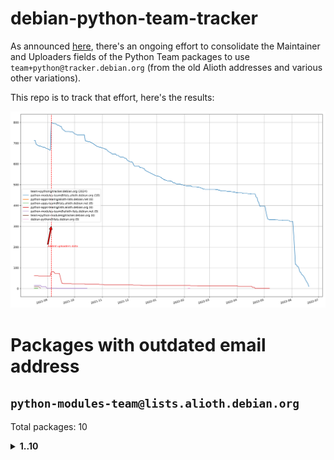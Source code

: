 # debian-python-team-tracker



As announced [here](https://lists.debian.org/debian-python/2021/08/msg00006.html), there's an ongoing effort to consolidate the Maintainer and Uploaders fields of the Python Team packages to use `team+python@tracker.debian.org` (from the old Alioth addresses and various other variations).



This repo is to track that effort, here's the results:



![Python team emails](images/python_team_emails.svg)


# Packages with outdated email address

## `python-modules-team@lists.alioth.debian.org`
Total packages: 10
<details>
<summary><b>1..10</b></summary>


| # | Package | Version |
| --- | --- | --- |
| 1 | [django-pipeline](https://tracker.debian.org/django-pipeline) | 1.6.14-3 |
| 2 | [flask-script](https://tracker.debian.org/flask-script) | 2.0.6-2 |
| 3 | [python-mailer](https://tracker.debian.org/python-mailer) | 0.8.1-4 |
| 4 | [python-mastodon](https://tracker.debian.org/python-mastodon) | 1.5.1-1 |
| 5 | [python-model-mommy](https://tracker.debian.org/python-model-mommy) | 1.6.0-2 |
| 6 | [python-pathtools](https://tracker.debian.org/python-pathtools) | 0.1.2-4 |
| 7 | [python-persistent](https://tracker.debian.org/python-persistent) | 4.6.4-0.2 |
| 8 | [python-suntime](https://tracker.debian.org/python-suntime) | 1.2.5-2 |
| 9 | [quark-sphinx-theme](https://tracker.debian.org/quark-sphinx-theme) | 0.5.1-2 |
| 10 | [sphinx](https://tracker.debian.org/sphinx) | 1.8.5-5 |
</details>
